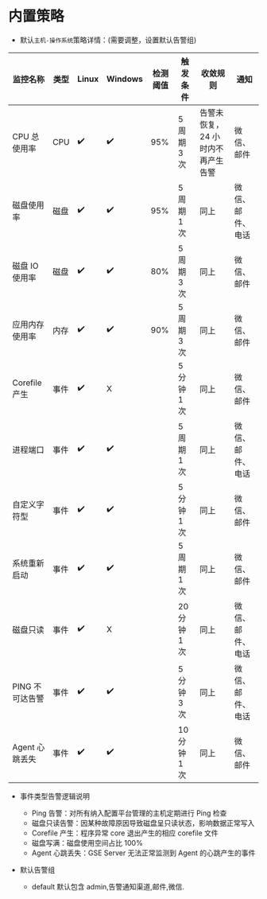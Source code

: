# 内置策略

-  默认`主机-操作系统`策略详情：(需要调整，设置默认告警组)

|监控名称|类型|Linux|Windows|检测阈值|触发条件|收敛规则|通知|
| --- | --- |--- |--- |--- |--- |--- |--- |
|CPU 总使用率|CPU|✔️|✔️|95%|5 周期 3 次| 告警未恢复，24 小时内不再产生告警 | 微信、邮件
|磁盘使用率|磁盘|✔️|✔️|95%|5 周期 1 次| 同上 |微信、邮件、电话
|磁盘 IO 使用率|磁盘|✔️|✔️|80%|5 周期 3 次| 同上 | 微信、邮件
|应用内存使用率|内存|✔️|✔️|90%|5 周期 3 次|同上 |微信、邮件
|Corefile 产生|事件|✔️|X||5 分钟 1 次 | 同上 |微信、邮件|
|进程端口|事件|✔️|✔️||5 周期 1 次 |同上 |微信、邮件、电话
|自定义字符型|事件|✔️|✔️|| 5 分钟 1 次 | 同上 |微信、邮件
|系统重新启动|事件|✔️|✔️| |5 周期 1 次 | 同上 |微信、邮件
|磁盘只读|事件|✔️|X||20 分钟 1 次| 同上 |微信、邮件、电话
|PING 不可达告警|事件|✔️|✔️| |5 分钟 3 次 | 同上 |微信、邮件、电话
|Agent 心跳丢失|事件|✔️|✔️| |10 分钟 1 次 | 同上 |微信、邮件

-  事件类型告警逻辑说明

    - Ping 告警：对所有纳入配置平台管理的主机定期进行 Ping 检查
    - 磁盘只读告警：因某种故障原因导致磁盘呈只读状态，影响数据正常写入
    - Corefile 产生：程序异常 core 退出产生的相应 corefile 文件
    - 磁盘写满：磁盘使用空间占比 100%
    - Agent 心跳丢失：GSE Server 无法正常监测到 Agent 的心跳产生的事件

- 默认告警组

    - default 默认包含 admin,告警通知渠道,邮件,微信.
